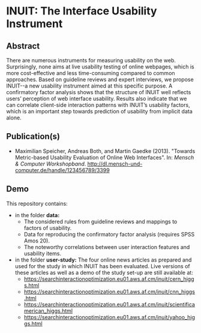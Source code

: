 INUIT: The Interface Usability Instrument
=========================================

## Abstract

There are numerous instruments for measuring usability on the web. Surprisingly, none aims at live usability testing of online webpages, which is more cost-effective and less time-consuming compared to common approaches. Based on guideline reviews and expert interviews, we propose INUIT--a new usability instrument aimed at this specific purpose. A confirmatory factor analysis shows that the structure of INUIT well reflects users’ perception of web interface usability. Results also indicate that we can correlate client-side interaction patterns with INUIT’s usability factors, which is an important step towards prediction of usability from implicit data alone.

## Publication(s)

- Maximilian Speicher, Andreas Both, and Martin Gaedke (2013). "Towards Metric-based Usability Evaluation of Online Web Interfaces". In: *Mensch & Computer Workshopband*. http://dl.mensch-und-computer.de/handle/123456789/3399

## Demo

This repository contains:

- in the folder **data:**
  - The considered rules from guideline reviews and mappings to factors of usability.
  - Data for reproducing the confirmatory factor analysis (requires SPSS Amos 20).
  - The noteworthy correlations between user interaction features and usability items.
- in the folder **user-study:** The four online news articles as prepared and used for the study in which INUIT has been evaluated. Live versions of these articles as well as a demo of the study set-up are still available at:
  - https://searchinteractionoptimization.eu01.aws.af.cm/inuit/cern_higgs.html
  - https://searchinteractionoptimization.eu01.aws.af.cm/inuit/cnn_higgs.html
  - https://searchinteractionoptimization.eu01.aws.af.cm/inuit/scientificamerican_higgs.html
  - https://searchinteractionoptimization.eu01.aws.af.cm/inuit/yahoo_higgs.html
